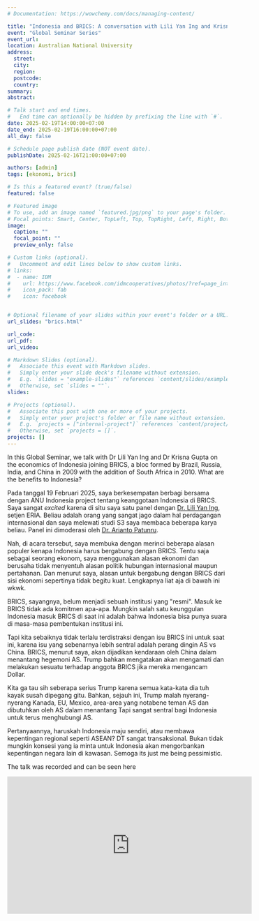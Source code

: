 ```yaml
---
# Documentation: https://wowchemy.com/docs/managing-content/

title: "Indonesia and BRICS: A conversation with Lili Yan Ing and Krisna Gupta"
event: "Global Seminar Series"
event_url:
location: Australian National University
address:
  street:
  city:
  region:
  postcode:
  country:
summary: 
abstract: 

# Talk start and end times.
#   End time can optionally be hidden by prefixing the line with `#`.
date: 2025-02-19T14:00:00+07:00
date_end: 2025-02-19T16:00:00+07:00
all_day: false

# Schedule page publish date (NOT event date).
publishDate: 2025-02-16T21:00:00+07:00

authors: [admin]
tags: [ekonomi, brics]

# Is this a featured event? (true/false)
featured: false

# Featured image
# To use, add an image named `featured.jpg/png` to your page's folder. 
# Focal points: Smart, Center, TopLeft, Top, TopRight, Left, Right, BottomLeft, Bottom, BottomRight.
image:
  caption: ""
  focal_point: ""
  preview_only: false

# Custom links (optional).
#   Uncomment and edit lines below to show custom links.
# links:
#  - name: IDM
#    url: https://www.facebook.com/idmcooperatives/photos/?ref=page_internal
#    icon_pack: fab
#    icon: facebook


# Optional filename of your slides within your event's folder or a URL.
url_slides: "brics.html"

url_code:
url_pdf: 
url_video: 

# Markdown Slides (optional).
#   Associate this event with Markdown slides.
#   Simply enter your slide deck's filename without extension.
#   E.g. `slides = "example-slides"` references `content/slides/example-slides.md`.
#   Otherwise, set `slides = ""`.
slides: 

# Projects (optional).
#   Associate this post with one or more of your projects.
#   Simply enter your project's folder or file name without extension.
#   E.g. `projects = ["internal-project"]` references `content/project/deep-learning/index.md`.
#   Otherwise, set `projects = []`.
projects: []
---
```


In this Global Seminar, we talk with Dr Lili Yan Ing and Dr Krisna Gupta on the economics of Indonesia joining BRICS, a bloc formed by Brazil, Russia, India, and China in 2009 with the addition of South Africa in 2010. What are the benefits to Indonesia? 

Pada tanggal 19 Februari 2025, saya berkesempatan berbagi bersama dengan ANU Indonesia project tentang keanggotaan Indonesia di BRICS. Saya sangat _excited_ karena di situ saya satu panel dengan [Dr. Lili Yan Ing](https://www.eria.org/experts/lili-yan-ing), setjen ERIA. Beliau adalah orang yang sangat jago dalam hal perdagangan internasional dan saya melewati studi S3 saya membaca beberapa karya beliau. Panel ini dimoderasi oleh [Dr. Arianto Patunru](https://sites.google.com/site/patunru).

Nah, di acara tersebut, saya membuka dengan merinci beberapa alasan populer kenapa Indonesia harus bergabung dengan BRICS. Tentu saja sebagai seorang ekonom, saya menggunakan alasan ekonomi dan berusaha tidak menyentuh alasan politik hubungan internasional maupun pertahanan. Dan menurut saya, alasan untuk bergabung dengan BRICS dari sisi ekonomi sepertinya tidak begitu kuat. Lengkapnya liat aja di bawah ini wkwk.

BRICS, sayangnya, belum menjadi sebuah institusi yang "resmi". Masuk ke BRICS tidak ada komitmen apa-apa. Mungkin salah satu keunggulan Indonesia masuk BRICS di saat ini adalah bahwa Indonesia bisa punya suara di masa-masa pembentukan institusi ini.

Tapi kita sebaiknya tidak terlalu terdistraksi dengan isu BRICS ini untuk saat ini, karena isu yang sebenarnya lebih sentral adalah perang dingin AS vs China. BRICS, menurut saya, akan dijadikan kendaraan oleh China dalam menantang hegemoni AS. Trump bahkan mengatakan akan mengamati dan melakukan sesuatu terhadap anggota BRICS jika mereka mengancam Dollar.

Kita ga tau sih seberapa serius Trump karena semua kata-kata dia tuh kayak susah dipegang gitu. Bahkan, sejauh ini, Trump malah nyerang-nyerang Kanada, EU, Mexico, area-area yang notabene teman AS dan dibutuhkan oleh AS dalam menantang Tapi sangat sentral bagi Indonesia untuk terus menghubungi  AS. 

Pertanyaannya, haruskah Indonesia maju sendiri, atau membawa kepentingan regional seperti ASEAN? DT sangat transaksional. Bukan tidak mungkin konsesi yang ia minta untuk Indonesia akan mengorbankan kepentingan negara lain di kawasan. Semoga its just me being pessimistic.

The talk was recorded and can be seen here

<iframe width="560" height="315" src="https://www.youtube.com/embed/AOkoOuEQcC4?si=uRBUrt7MNoNmZDM9" title="YouTube video player" frameborder="0" allow="accelerometer; autoplay; clipboard-write; encrypted-media; gyroscope; picture-in-picture; web-share" referrerpolicy="strict-origin-when-cross-origin" allowfullscreen></iframe>